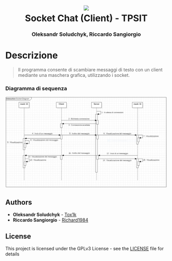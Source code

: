 <h1 align="center">
  <img src="https://raw.githubusercontent.com/Richard1984/archivio-fermi-client/81041b2932b032ead156777a6927efe1925b52ca/static/shortcut/safari-pinned-tab.svg?sanitize=true" height="100"><br/>
  <span>Socket Chat (Client) - TPSIT</span>
</h1>
<h3 align="center">Oleksandr Soludchyk, Riccardo Sangiorgio</h3>

# Descrizione

> Il programma consente di scambiare messaggi di testo con un client mediante una maschera grafica, utilizzando i socket.


### Diagramma di sequenza
<img src="https://raw.githubusercontent.com/ITISEnricoFermi/socket-chat-client/master/diagrams/Class%20Diagram.JPG" alt="Class Diagram">

## Authors

* **Oleksandr Soludchyk** - [Tox1k](https://github.com/Tox1k)
* **Riccardo Sangiorgio** - [Richard1984](https://github.com/Richard1984/)

## License

This project is licensed under the GPLv3 License - see the [LICENSE](LICENSE) file for details
